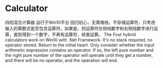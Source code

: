 # Calculator
四则混合计算器
运行于Win10平台
回归初心，无需堆栈，不存储运算符，只考虑输入的算数式是否包含运算符，如果是，则运算符左侧纯数字和右侧纯数字进行运算，直到得到一个数字，不再有运算符，结束运算。
The Four hybrid calculators work on Win10 with .Net Framework.
It's no stack required, no operator stored.
Return to the initial heart.
Only consider whether the input arithmetic expression contains an operator. 
If so, the left pure number and the right pure number of the operator will operate until they get a number, 
and there will be no operator, and the operation will end.
